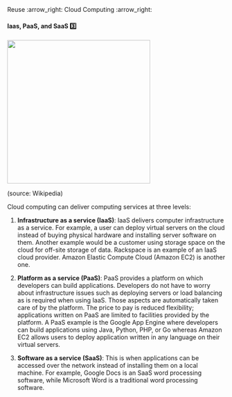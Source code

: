 <link rel="stylesheet" href="{{baseUrl}}/css/textbook.css">

<div class="website-content">

<div id="path">Reuse :arrow_right: Cloud Computing :arrow_right:</div>

<div id="title">

#### Iaas, PaaS, and SaaS :three:

</div>

<div id="body">

<img src="{{baseUrl}}/reuse/cloudComputing/services/images/services.png" height="330" />
<p/>

(source: Wikipedia)

Cloud computing can deliver computing services at three levels:

1. **Infrastructure as a service (IaaS)**: IaaS delivers computer infrastructure as a service. For example, a user can deploy virtual servers on the cloud instead of buying physical hardware and installing server software on them. Another example would be a customer using storage space on the cloud for off-site storage of data. Rackspace is an example of an IaaS cloud provider. Amazon Elastic Compute Cloud (Amazon EC2) is another one.

2. **Platform as a service (PaaS)**: PaaS provides a platform on which developers can build applications. Developers do not have to worry about infrastructure issues such as deploying servers or load balancing as is required when using IaaS. Those aspects are automatically taken care of by the platform. The price to pay is reduced flexibility; applications written on PaaS are limited to facilities provided by the platform. A PaaS example is the Google App Engine where developers can build applications using Java, Python, PHP, or Go whereas Amazon EC2 allows users to deploy application written in any language on their virtual servers.

3. **Software as a service (SaaS)**: This is when applications can be accessed over the network instead of installing them on a local machine. For example, Google Docs is an SaaS word processing software, while Microsoft Word is a traditional word processing software.

</div>

<div id="extras">

<include src="exercises.md" />

<div>

</div>

